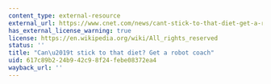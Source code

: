 ```yaml
---
content_type: external-resource
external_url: https://www.cnet.com/news/cant-stick-to-that-diet-get-a-robot-coach/
has_external_license_warning: true
license: https://en.wikipedia.org/wiki/All_rights_reserved
status: ''
title: "Can\u2019t stick to that diet? Get a robot coach"
uid: 617c89b2-24b9-42c9-8f24-febe08372ea4
wayback_url: ''
---
```

